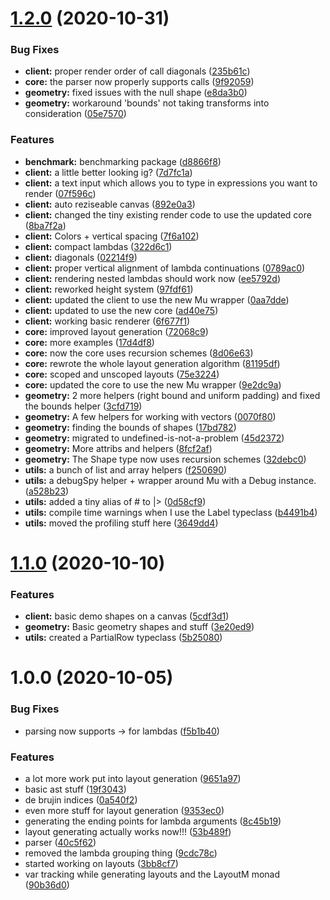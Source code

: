 # [1.2.0](https://github.com/lunarcast/lunarflow/compare/v1.1.0...v1.2.0) (2020-10-31)


### Bug Fixes

* **client:** proper render order of call diagonals ([235b61c](https://github.com/lunarcast/lunarflow/commit/235b61c96097f0797afe659dd26e52ecf3713ca4))
* **core:** the parser now properly supports calls ([9f92059](https://github.com/lunarcast/lunarflow/commit/9f92059c750752ecbb423ba29273520c00b8ce82))
* **geometry:** fixed issues with the null shape ([e8da3b0](https://github.com/lunarcast/lunarflow/commit/e8da3b07bed3e5273d80a00f4f6838e9f3a1d219))
* **geometry:** workaround 'bounds' not taking transforms into consideration ([05e7570](https://github.com/lunarcast/lunarflow/commit/05e7570588f9c2488bc44810a587f67fe19ee18c))


### Features

* **benchmark:** benchmarking package ([d8866f8](https://github.com/lunarcast/lunarflow/commit/d8866f806900afb209dc6dc778924e3e5aa9e2a5))
* **client:** a little better looking ig? ([7d7fc1a](https://github.com/lunarcast/lunarflow/commit/7d7fc1a9193f260ffa7df1ff82ab4f86c787dd78))
* **client:** a text input which allows you to type in expressions you want to render ([07f596c](https://github.com/lunarcast/lunarflow/commit/07f596c80471352db9d06b404903d822e0148951))
* **client:** auto reziseable canvas ([892e0a3](https://github.com/lunarcast/lunarflow/commit/892e0a35ca15b7da46166dc5bd0269df9ef47a0e))
* **client:** changed the tiny existing render code to use the updated core ([8ba7f2a](https://github.com/lunarcast/lunarflow/commit/8ba7f2adde660a1e1fd20a3697c8365dfb03c10b))
* **client:** Colors + vertical spacing ([7f6a102](https://github.com/lunarcast/lunarflow/commit/7f6a10224fb384e9078bb47d541b11d265f152d0))
* **client:** compact lambdas ([322d6c1](https://github.com/lunarcast/lunarflow/commit/322d6c1c5f895703cd33a500187110445ee55958))
* **client:** diagonals ([02214f9](https://github.com/lunarcast/lunarflow/commit/02214f9c970b9b64b7662c98f2d82b32daa3c507))
* **client:** proper vertical alignment of lambda continuations ([0789ac0](https://github.com/lunarcast/lunarflow/commit/0789ac096c4fa72e0e269b9c6b1acd9dbb1d29c8))
* **client:** rendering nested lambdas should work now ([ee5792d](https://github.com/lunarcast/lunarflow/commit/ee5792de5e465895b4d61143524272f5524b4180))
* **client:** reworked height system ([97fdf61](https://github.com/lunarcast/lunarflow/commit/97fdf61effd2b126ad2825adef0efaf8a8cefd8b))
* **client:** updated the client to use the new Mu wrapper ([0aa7dde](https://github.com/lunarcast/lunarflow/commit/0aa7dde39324816a8a92e89d368ca9278f593d45))
* **client:** updated to use the new core ([ad40e75](https://github.com/lunarcast/lunarflow/commit/ad40e757bcc99ed60cb24f623738a65c30bb5d7f))
* **client:** working basic renderer ([6f677f1](https://github.com/lunarcast/lunarflow/commit/6f677f1ed9e7b8d4b597d99af5d649edbe587909))
* **core:** improved layout generation ([72068c9](https://github.com/lunarcast/lunarflow/commit/72068c9463634ac944f5b1abbde7c1d322777f79))
* **core:** more examples ([17d4df8](https://github.com/lunarcast/lunarflow/commit/17d4df816ea3a3b090d7100b8d9824a58d95db29))
* **core:** now the core uses recursion schemes ([8d06e63](https://github.com/lunarcast/lunarflow/commit/8d06e6364023043a1aa742684d51817b8fc1d6da))
* **core:** rewrote the whole layout generation algorithm ([81195df](https://github.com/lunarcast/lunarflow/commit/81195dfdf5cbe73d4da8b26a6593d723dd2f5023))
* **core:** scoped and unscoped layouts ([75e3224](https://github.com/lunarcast/lunarflow/commit/75e322420ce921562978b6c40854195f665769ef))
* **core:** updated the core to use the new Mu wrapper ([9e2dc9a](https://github.com/lunarcast/lunarflow/commit/9e2dc9a49a6e73c70fceba95c035ef16f672eeba))
* **geometry:** 2 more helpers (right bound and uniform padding) and fixed the bounds helper ([3cfd719](https://github.com/lunarcast/lunarflow/commit/3cfd719b788d51847ca7256c931322dcfd3202ae))
* **geometry:** A few helpers for working with vectors ([0070f80](https://github.com/lunarcast/lunarflow/commit/0070f805250a057c63f94c9a7f230a18749e3ae3))
* **geometry:** finding the bounds of shapes ([17bd782](https://github.com/lunarcast/lunarflow/commit/17bd7820049f5df1286d163671ddef0678bc27f3))
* **geometry:** migrated to undefined-is-not-a-problem ([45d2372](https://github.com/lunarcast/lunarflow/commit/45d2372d76dcbdc608100a7976f0e9d70d9338f7))
* **geometry:** More attribs and helpers ([8fcf2af](https://github.com/lunarcast/lunarflow/commit/8fcf2af8dac6a746333dbf7e810620427a87623f))
* **geometry:** The Shape type now uses recursion schemes ([32debc0](https://github.com/lunarcast/lunarflow/commit/32debc0e7d60616cd7e6bd991efc9d9f7c96cc5f))
* **utils:** a bunch of list and array helpers ([f250690](https://github.com/lunarcast/lunarflow/commit/f25069082cc181c03ede1e5837910632f7388982))
* **utils:** a debugSpy helper + wrapper around Mu with a Debug instance. ([a528b23](https://github.com/lunarcast/lunarflow/commit/a528b232bd2dceb25025385a72b4deb70378b279))
* **utils:** added a tiny alias of # to |> ([0d58cf9](https://github.com/lunarcast/lunarflow/commit/0d58cf98dcf5ee21aef22c6238a9b9759581c638))
* **utils:** compile time warnings when I use the Label typeclass ([b4491b4](https://github.com/lunarcast/lunarflow/commit/b4491b4bed03025888cf526f1b69041ca1801d4e))
* **utils:** moved the profiling stuff here ([3649dd4](https://github.com/lunarcast/lunarflow/commit/3649dd4a484977e0911af01add5cea33547af8fb))

# [1.1.0](https://github.com/lunarcast/lunarflow/compare/v1.0.0...v1.1.0) (2020-10-10)


### Features

* **client:** basic demo shapes on a canvas ([5cdf3d1](https://github.com/lunarcast/lunarflow/commit/5cdf3d1834f5c273b263ed471d90a76c5ee800c1))
* **geometry:** Basic geometry shapes and stuff ([3e20ed9](https://github.com/lunarcast/lunarflow/commit/3e20ed9215604e65b93f477e8da4e0f00ca63ea7))
* **utils:** created a PartialRow typeclass ([5b25080](https://github.com/lunarcast/lunarflow/commit/5b25080a480c3c37af67aa3f4c247a1f30ae5886))

# 1.0.0 (2020-10-05)


### Bug Fixes

* parsing now supports -> for lambdas ([f5b1b40](https://github.com/lunarcast/lunarflow/commit/f5b1b402ad7aa31bead76b7cf492845f457f6a07))


### Features

* a lot more work put into layout generation ([9651a97](https://github.com/lunarcast/lunarflow/commit/9651a97aeac03dcf29d6850f9adf5bb239fd0442))
* basic ast stuff ([19f3043](https://github.com/lunarcast/lunarflow/commit/19f30431831c61b2017978cdc51f1f9d9e7fb11b))
* de brujin indices ([0a540f2](https://github.com/lunarcast/lunarflow/commit/0a540f2223b356c1e9e100db422f5363815b7467))
* even more stuff for layout generation ([9353ec0](https://github.com/lunarcast/lunarflow/commit/9353ec0d779883114068ebd16032b83de88ad921))
* generating the ending points for lambda arguments ([8c45b19](https://github.com/lunarcast/lunarflow/commit/8c45b199ec57c39a2be7ac5fdde8375922f28b39))
* layout generating actually works now!!! ([53b489f](https://github.com/lunarcast/lunarflow/commit/53b489f258fbf6112e62bd0127d1d41667e5fe75))
* parser ([40c5f62](https://github.com/lunarcast/lunarflow/commit/40c5f626a48dbe01c063e0d1bf63935dd76f1cd5))
* removed the lambda grouping thing ([9cdc78c](https://github.com/lunarcast/lunarflow/commit/9cdc78c813227438b2ac43ffec518b947d400250))
* started working on layouts ([3bb8cf7](https://github.com/lunarcast/lunarflow/commit/3bb8cf7d91a78cbf039b7b572fe1a020346513f6))
* var tracking while generating layouts and the LayoutM monad ([90b36d0](https://github.com/lunarcast/lunarflow/commit/90b36d01b1ee71b2dc33831b0184e9dc7becc1ec))
